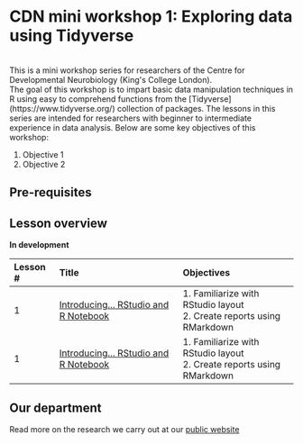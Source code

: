 # CDN mini workshop 1: Exploring data using Tidyverse

<br />
This is a mini workshop series for researchers of the Centre for Developmental
Neurobiology (King's College London).   
<br />
The goal of this workshop is to impart basic data manipulation techniques in R
using easy to comprehend functions from the [Tidyverse](https://www.tidyverse.org/) 
collection of packages. The lessons in this series are intended for researchers
with beginner to intermediate experience in data analysis. Below are some key
objectives of this workshop:  
<br />

1) Objective 1
2) Objective 2

## Pre-requisites

## Lesson overview
**In development**  

|Lesson #|Title|Objectives|
|:---|:------------|:------------|
|1|[Introducing... RStudio and R Notebook](https://fursham-h.github.io/CDN.R.Datascience/articles/Lesson1/Lesson%201.html)|1. Familiarize with RStudio layout<br>2. Create reports using RMarkdown|
|1|[Introducing... RStudio and R Notebook](https://fursham-h.github.io/CDN.R.Datascience/articles/Lesson1/Lesson%201.html)|1. Familiarize with RStudio layout<br>2. Create reports using RMarkdown|


## Our department
Read more on the research we carry out at our 
[public website](https://devneuro.org/cdn/index.php)
